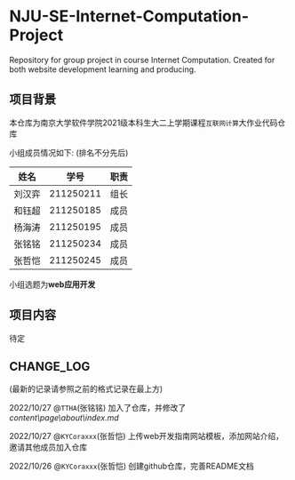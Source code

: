 # NJU-SE-Internet-Computation-Project

Repository for group project in course Internet Computation. Created for both website development learning and producing.

## 项目背景

本仓库为南京大学软件学院2021级本科生大二上学期课程`互联网计算`大作业代码仓库

小组成员情况如下: (排名不分先后)

|  姓名  |   学号    | 职责 |
| :----: | :-------: | :--: |
| 刘汉弈 | 211250211 | 组长 |
| 和钰超 | 211250185 | 成员 |
| 杨海涛 | 211250195 | 成员 |
| 张铭铭 | 211250234 | 成员 |
| 张哲恺 | 211250245 | 成员 |

小组选题为**web应用开发**

## 项目内容

待定

## CHANGE_LOG

(最新的记录请参照之前的格式记录在最上方)

2022/10/27 @`TTHA`(张铭铭) 加入了仓库，并修改了 *content\page\about\index.md*

2022/10/27 @`KYCoraxxx`(张哲恺) 上传web开发指南网站模板，添加网站介绍，邀请其他成员加入仓库

2022/10/26 @`KYCoraxxx`(张哲恺) 创建github仓库，完善README文档
